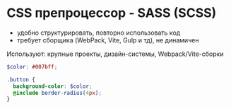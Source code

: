 # CSS препроцессор - SASS (SCSS)

* удобно структурировать, повторно использовать код
* требует сборщика (WebPack, Vite, Gulp и тд), не динамичен

Используют: крупные проекты, дизайн-системы, Webpack/Vite-сборки

```scss
$color: #007bff;

.button {
  background-color: $color;
  @include border-radius(4px);
}
```